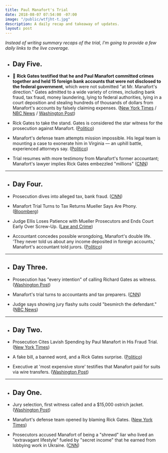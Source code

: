 ```yaml
---
title: Paul Manafort's Trial
date: 2018-08-07 07:54:00 -07:00
image: "/public/wtfjht-t.jpg"
description: A daily recap and takeaway of updates.
layout: post
---
```


*Instead of writing summary recaps of the trial, I'm going to provide a few daily links to the live coverage.*

* ## Day Five.

* 🚨 **Rick Gates testified that he and Paul Manafort committed crimes together and held 15 foreign bank accounts that were not disclosed to the federal government**, which were not submitted "at Mr. Manafort's direction." Gates admitted to a wide variety of crimes, including bank fraud, tax fraud, money laundering, lying to federal authorities, lying in a court deposition and stealing hundreds of thousands of dollars from Manafort's accounts by falsely claiming expenses. ([New York Times](https://www.nytimes.com/2018/08/06/us/politics/rick-gates-manafort-trump-trial.html) / [NBC News](https://www.nbcnews.com/politics/politics-news/rick-gates-testifies-he-committed-crimes-paul-manafort-n898071) / [Washington Post](https://www.washingtonpost.com/news/local/wp/2018/08/06/paul-manafort-trial-day-5-live-updates/))

* Rick Gates to take the stand. Gates is considered the star witness for the prosecution against Manafort. ([Politico](https://www.politico.com/story/2018/08/06/rick-gates-set-to-take-the-stand-in-manafort-trial-764866))

* Manafort's defense team attempts mission impossible. His legal team is mounting a case to exonerate him in Virginia — an uphill battle, experienced attorneys say. ([Politico](https://www.politico.com/story/2018/08/06/manafort-trial-defense-mueller-760452))

* Trial resumes with more testimony from Manafort's former accountant; Manafort's lawyer implies Rick Gates embezzled "millions" ([CNN](https://www.cnn.com/politics/live-news/manafort-trial/index.html))

---

* ## Day Four.

* Prosecution dives into alleged tax, bank fraud. ([CNN](https://www.cnn.com/2018/08/03/politics/paul-manafort-trial-day-four/index.html))

* Manafort Trial Turns to Tax Returns Mueller Says Are Phony. ([Bloomberg](https://www.bloomberg.com/news/articles/2018-08-03/manafort-trial-turns-to-tax-returns-mueller-says-are-phony))

* Judge Ellis Loses Patience with Mueller Prosecutors and Ends Court Early Over Screw-Up. ([Law and Crime](https://lawandcrime.com/awkward/judge-ellis-loses-all-patience-with-prosecutors-and-ends-court-early-over-major-screw-up/))

* Accountant concedes possible wrongdoing, Manafort's double life. 'They never told us about any income deposited in foreign accounts,' Manafort's accountant told jurors. ([Politico](https://www.politico.com/story/2018/08/03/paul-manafort-trial-2018-761300))

---

* ## Day Three.

* Prosecution has "every intention" of calling Richard Gates as witness. ([Washington Post](https://www.washingtonpost.com/news/local/wp/2018/08/02/paul-manafort-trial-day-3-live-updates/))

* Manafort's trial turns to accountants and tax preparers. ([CNN](https://www.cnn.com/2018/08/02/politics/manafort-trial-day-three/index.html))

* Judge says showing jury flashy suits could "besmirch the defendant." ([NBC News](https://www.nbcnews.com/news/crime-courts/paul-manafort-live-blog-trump-s-former-campaign-chair-begins-n896091))

---

* ## Day Two.

* Prosecution Cites Lavish Spending by Paul Manafort in His Fraud Trial. ([New York Times](https://www.nytimes.com/2018/08/01/us/politics/paul-manafort-fraud-trial.html))

* A fake bill, a banned word, and a Rick Gates surprise. ([Politico](https://www.politico.com/story/2018/08/01/paul-manafort-trial-testimony-day-2-756749))

* Executive at 'most expensive store' testifies that Manafort paid for suits via wire transfers. ([Washington Post](https://www.washingtonpost.com/news/local/wp/2018/08/01/paul-manafort-trial-day-two/))

---

* ## Day One.

* Jury selection, first witness called and a $15,000 ostrich jacket. ([Washington Post](https://www.washingtonpost.com/news/local/wp/2018/07/31/paul-manafort-trial-live-coverage/))

* Manafort's defense team opened by blaming Rick Gates. ([New York Times](https://www.nytimes.com/2018/07/31/us/politics/paul-manafort-trial.html))

* Prosecutors accused Manafort of being a "shrewd" liar who lived an "extravagant lifestyle" fueled by "secret income" that he earned from lobbying work in Ukraine. ([CNN](https://www.cnn.com/interactive/2018/politics/paul-manafort-trial-tracker/#/virginia/all))